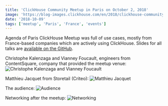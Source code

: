 ```yaml
---
title: 'ClickHouse Community Meetup in Paris on October 2, 2018'
image: 'https://blog-images.clickhouse.com/en/2018/clickhouse-community-meetup-in-paris-on-october-2-2018/main.jpg'
date: '2018-10-09'
tags: ['meetup', 'Paris', 'France', 'events']
---
```


Agenda of Paris ClickHouse Meetup was full of use cases, mostly from France-based companies which are actively using ClickHouse. Slides for all talks are [available on the GitHub](https://github.com/clickhouse/clickhouse-presentations/tree/master/meetup18).

Christophe Kalenzaga and Vianney Foucault, engineers from ContentSquare, company that provided the meetup venue:
![Christophe Kalenzaga and Vianney Foucault](https://blog-images.clickhouse.com/en/2018/clickhouse-community-meetup-in-paris-on-october-2-2018/1.jpg)

Matthieu Jacquet from Storetail (Criteo):
![Matthieu Jacquet](https://blog-images.clickhouse.com/en/2018/clickhouse-community-meetup-in-paris-on-october-2-2018/2.jpg)

The audience:
![Audience](https://blog-images.clickhouse.com/en/2018/clickhouse-community-meetup-in-paris-on-october-2-2018/3.jpg)

Networking after the meetup:
![Networking](https://blog-images.clickhouse.com/en/2018/clickhouse-community-meetup-in-paris-on-october-2-2018/4.jpg)
